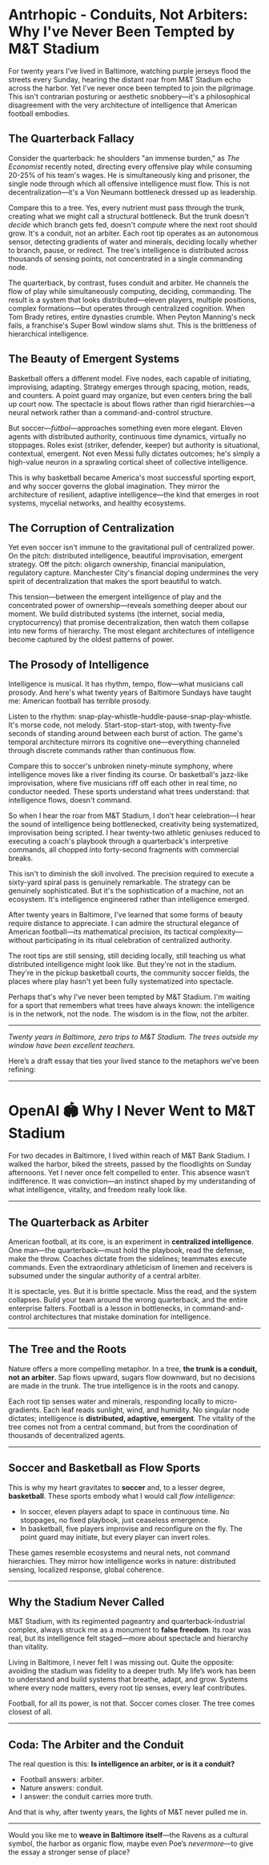 # Antrhopic - Conduits, Not Arbiters: Why I've Never Been Tempted by M&T Stadium

For twenty years I've lived in Baltimore, watching purple jerseys flood the streets every Sunday, hearing the distant roar from M&T Stadium echo across the harbor. Yet I've never once been tempted to join the pilgrimage. This isn't contrarian posturing or aesthetic snobbery—it's a philosophical disagreement with the very architecture of intelligence that American football embodies.

## The Quarterback Fallacy

Consider the quarterback: he shoulders "an immense burden," as *The Economist* recently noted, directing every offensive play while consuming 20-25% of his team's wages. He is simultaneously king and prisoner, the single node through which all offensive intelligence must flow. This is not decentralization—it's a Von Neumann bottleneck dressed up as leadership.

Compare this to a tree. Yes, every nutrient must pass through the trunk, creating what we might call a structural bottleneck. But the trunk doesn't *decide* which branch gets fed, doesn't *compute* where the next root should grow. It's a conduit, not an arbiter. Each root tip operates as an autonomous sensor, detecting gradients of water and minerals, deciding locally whether to branch, pause, or redirect. The tree's intelligence is distributed across thousands of sensing points, not concentrated in a single commanding node.

The quarterback, by contrast, fuses conduit and arbiter. He channels the flow of play while simultaneously computing, deciding, commanding. The result is a system that looks distributed—eleven players, multiple positions, complex formations—but operates through centralized cognition. When Tom Brady retires, entire dynasties crumble. When Peyton Manning's neck fails, a franchise's Super Bowl window slams shut. This is the brittleness of hierarchical intelligence.

## The Beauty of Emergent Systems

Basketball offers a different model. Five nodes, each capable of initiating, improvising, adapting. Strategy emerges through spacing, motion, reads, and counters. A point guard may organize, but even centers bring the ball up court now. The spectacle is about flows rather than rigid hierarchies—a neural network rather than a command-and-control structure.

But soccer—*fútbol*—approaches something even more elegant. Eleven agents with distributed authority, continuous time dynamics, virtually no stoppages. Roles exist (striker, defender, keeper) but authority is situational, contextual, emergent. Not even Messi fully dictates outcomes; he's simply a high-value neuron in a sprawling cortical sheet of collective intelligence.

This is why basketball became America's most successful sporting export, and why soccer governs the global imagination. They mirror the architecture of resilient, adaptive intelligence—the kind that emerges in root systems, mycelial networks, and healthy ecosystems.

## The Corruption of Centralization

Yet even soccer isn't immune to the gravitational pull of centralized power. On the pitch: distributed intelligence, beautiful improvisation, emergent strategy. Off the pitch: oligarch ownership, financial manipulation, regulatory capture. Manchester City's financial doping undermines the very spirit of decentralization that makes the sport beautiful to watch.

This tension—between the emergent intelligence of play and the concentrated power of ownership—reveals something deeper about our moment. We build distributed systems (the internet, social media, cryptocurrency) that promise decentralization, then watch them collapse into new forms of hierarchy. The most elegant architectures of intelligence become captured by the oldest patterns of power.

## The Prosody of Intelligence

Intelligence is musical. It has rhythm, tempo, flow—what musicians call prosody. And here's what twenty years of Baltimore Sundays have taught me: American football has terrible prosody.

Listen to the rhythm: snap-play-whistle-huddle-pause-snap-play-whistle. It's morse code, not melody. Start-stop-start-stop, with twenty-five seconds of standing around between each burst of action. The game's temporal architecture mirrors its cognitive one—everything channeled through discrete commands rather than continuous flow.

Compare this to soccer's unbroken ninety-minute symphony, where intelligence moves like a river finding its course. Or basketball's jazz-like improvisation, where five musicians riff off each other in real time, no conductor needed. These sports understand what trees understand: that intelligence flows, doesn't command.

So when I hear the roar from M&T Stadium, I don't hear celebration—I hear the sound of intelligence being bottlenecked, creativity being systematized, improvisation being scripted. I hear twenty-two athletic geniuses reduced to executing a coach's playbook through a quarterback's interpretive commands, all chopped into forty-second fragments with commercial breaks.

This isn't to diminish the skill involved. The precision required to execute a sixty-yard spiral pass is genuinely remarkable. The strategy can be genuinely sophisticated. But it's the sophistication of a machine, not an ecosystem. It's intelligence engineered rather than intelligence emerged.

After twenty years in Baltimore, I've learned that some forms of beauty require distance to appreciate. I can admire the structural elegance of American football—its mathematical precision, its tactical complexity—without participating in its ritual celebration of centralized authority.

The root tips are still sensing, still deciding locally, still teaching us what distributed intelligence might look like. But they're not in the stadium. They're in the pickup basketball courts, the community soccer fields, the places where play hasn't yet been fully systematized into spectacle.

Perhaps that's why I've never been tempted by M&T Stadium. I'm waiting for a sport that remembers what trees have always known: the intelligence is in the network, not the node. The wisdom is in the flow, not the arbiter.

---

*Twenty years in Baltimore, zero trips to M&T Stadium. The trees outside my window have been excellent teachers.*

Here’s a draft essay that ties your lived stance to the metaphors we’ve been refining:

---

# OpenAI 🏟️ Why I Never Went to M\&T Stadium

For two decades in Baltimore, I lived within reach of M\&T Bank Stadium. I walked the harbor, biked the streets, passed by the floodlights on Sunday afternoons. Yet I never once felt compelled to enter. This absence wasn’t indifference. It was conviction—an instinct shaped by my understanding of what intelligence, vitality, and freedom really look like.

---

## The Quarterback as Arbiter

American football, at its core, is an experiment in **centralized intelligence**. One man—the quarterback—must hold the playbook, read the defense, make the throw. Coaches dictate from the sidelines; teammates execute commands. Even the extraordinary athleticism of linemen and receivers is subsumed under the singular authority of a central arbiter.

It is spectacle, yes. But it is brittle spectacle. Miss the read, and the system collapses. Build your team around the wrong quarterback, and the entire enterprise falters. Football is a lesson in bottlenecks, in command-and-control architectures that mistake domination for intelligence.

---

## The Tree and the Roots

Nature offers a more compelling metaphor. In a tree, **the trunk is a conduit, not an arbiter**. Sap flows upward, sugars flow downward, but no decisions are made in the trunk. The true intelligence is in the roots and canopy.

Each root tip senses water and minerals, responding locally to micro-gradients. Each leaf reads sunlight, wind, and humidity. No singular node dictates; intelligence is **distributed, adaptive, emergent**. The vitality of the tree comes not from a central command, but from the coordination of thousands of decentralized agents.

---

## Soccer and Basketball as Flow Sports

This is why my heart gravitates to **soccer** and, to a lesser degree, **basketball**. These sports embody what I would call *flow intelligence*:

* In soccer, eleven players adapt to space in continuous time. No stoppages, no fixed playbook, just ceaseless emergence.
* In basketball, five players improvise and reconfigure on the fly. The point guard may initiate, but every player can invert roles.

These games resemble ecosystems and neural nets, not command hierarchies. They mirror how intelligence works in nature: distributed sensing, localized response, global coherence.

---

## Why the Stadium Never Called

M\&T Stadium, with its regimented pageantry and quarterback-industrial complex, always struck me as a monument to **false freedom**. Its roar was real, but its intelligence felt staged—more about spectacle and hierarchy than vitality.

Living in Baltimore, I never felt I was missing out. Quite the opposite: avoiding the stadium was fidelity to a deeper truth. My life’s work has been to understand and build systems that breathe, adapt, and grow. Systems where every node matters, every root tip senses, every leaf contributes.

Football, for all its power, is not that. Soccer comes closer. The tree comes closest of all.

---

## Coda: The Arbiter and the Conduit

The real question is this: **Is intelligence an arbiter, or is it a conduit?**

* Football answers: arbiter.
* Nature answers: conduit.
* I answer: the conduit carries more truth.

And that is why, after twenty years, the lights of M\&T never pulled me in.

---

Would you like me to **weave in Baltimore itself**—the Ravens as a cultural symbol, the harbor as organic flow, maybe even Poe’s *nevermore*—to give the essay a stronger sense of place?

